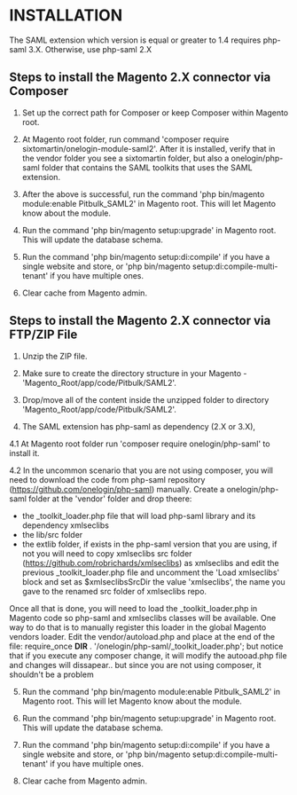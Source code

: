 INSTALLATION
============

The SAML extension which version is equal or greater to 1.4 requires php-saml 3.X. Otherwise, use php-saml 2.X


Steps to install the Magento 2.X connector via Composer
-------------------------------------------------------

1. Set up the correct path for Composer or keep Composer within Magento root.

2. At Magento root folder, run command 'composer require sixtomartin/onelogin-module-saml2'.
   After it is installed, verify that in the vendor folder you see a sixtomartin folder, but also a onelogin/php-saml folder
   that contains the SAML toolkits that uses the SAML extension.

3. After the above is successful, run the command 'php bin/magento module:enable Pitbulk_SAML2' in Magento root. This will let Magento know about the module.

4. Run the command 'php bin/magento setup:upgrade' in Magento root. This will update the database schema.

5. Run the command 'php bin/magento setup:di:compile' if you have a single website and store, or 'php bin/magento setup:di:compile-multi-tenant' if you have multiple ones.

6. Clear cache from Magento admin.



Steps to install the Magento 2.X connector via FTP/ZIP File
-----------------------------------------------------------

1. Unzip the ZIP file.

2. Make sure to create the directory structure in your Magento - 'Magento_Root/app/code/Pitbulk/SAML2'.

3. Drop/move all of the content inside the unzipped folder to directory 'Magento_Root/app/code/Pitbulk/SAML2'.

4. The SAML extension has php-saml as dependency (2.X or 3.X), 

 4.1 At Magento root folder run 'composer require onelogin/php-saml' to install it.

 4.2 In the uncommon scenario that you are not using composer, you will need to download the code from php-saml repository (https://github.com/onelogin/php-saml)
   manually. Create a onelogin/php-saml folder at the 'vendor' folder and drop theere:
   - the _toolkit_loader.php file that will load php-saml library and its dependency xmlseclibs
   - the lib/src folder
   - the extlib folder, if exists in the php-saml version that you are using, if not you will need to copy xmlseclibs src folder 
     (https://github.com/robrichards/xmlseclibs) as xmlseclibs and edit the previous _toolkit_loader.php file and uncomment the 'Load xmlseclibs' block and set as
     $xmlseclibsSrcDir the value 'xmlseclibs', the name you gave to the renamed src folder of xmlseclibs repo.

   Once all that is done, you will need to load the _toolkit_loader.php in Magento code so php-saml and xmlseclibs classes will be available. One way to do that is
   to manually register this loader in the global Magento vendors loader. Edit the vendor/autoload.php and place at the end of the file:
   require_once __DIR__ . '/onelogin/php-saml/_toolkit_loader.php';
   but notice that if you execute any composer change, it will modify the autooad.php file and changes will dissapear.. but since you are not using composer, it shouldn't be a problem

5. Run the command 'php bin/magento module:enable Pitbulk_SAML2' in Magento root. This will let Magento know about the module.

6. Run the command 'php bin/magento setup:upgrade' in Magento root. This will update the database schema.

7. Run the command 'php bin/magento setup:di:compile' if you have a single website and store, or 'php bin/magento setup:di:compile-multi-tenant' if you have multiple ones.

7. Clear cache from Magento admin.

